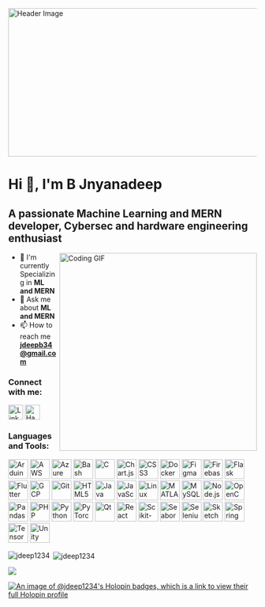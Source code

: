<img align="center" alt="Header Image" width="1000" height="300" src="https://via.placeholder.com/1000x300?text=Header+Image">

# Hi 👋, I'm B Jnyanadeep

## A passionate Machine Learning and MERN developer, Cybersec and hardware engineering enthusiast

<img align="right" alt="Coding GIF" width="400" src="https://via.placeholder.com/400x300?text=Coding+GIF">

- 🌱 I'm currently Specializing in **ML and MERN**
- 💬 Ask me about **ML and MERN**
- 📫 How to reach me **jdeepb34@gmail.com**

### Connect with me:
<p>
<a href="https://linkedin.com/in/b-jnyanadeep-086b06294" target="blank"><img align="center" src="https://via.placeholder.com/30x30?text=LinkedIn" alt="LinkedIn" height="30" width="30" /></a>
<a href="https://www.hackerrank.com/jdeepb1" target="blank"><img align="center" src="https://via.placeholder.com/30x30?text=HackerRank" alt="HackerRank" height="30" width="30" /></a>
</p>

### Languages and Tools:
<p>
<img src="https://via.placeholder.com/40x40?text=Arduino" alt="Arduino" width="40" height="40"/>
<img src="https://via.placeholder.com/40x40?text=AWS" alt="AWS" width="40" height="40"/>
<img src="https://via.placeholder.com/40x40?text=Azure" alt="Azure" width="40" height="40"/>
<img src="https://via.placeholder.com/40x40?text=Bash" alt="Bash" width="40" height="40"/>
<img src="https://via.placeholder.com/40x40?text=C" alt="C" width="40" height="40"/>
<img src="https://via.placeholder.com/40x40?text=Chart.js" alt="Chart.js" width="40" height="40"/>
<img src="https://via.placeholder.com/40x40?text=CSS3" alt="CSS3" width="40" height="40"/>
<img src="https://via.placeholder.com/40x40?text=Docker" alt="Docker" width="40" height="40"/>
<img src="https://via.placeholder.com/40x40?text=Figma" alt="Figma" width="40" height="40"/>
<img src="https://via.placeholder.com/40x40?text=Firebase" alt="Firebase" width="40" height="40"/>
<img src="https://via.placeholder.com/40x40?text=Flask" alt="Flask" width="40" height="40"/>
<img src="https://via.placeholder.com/40x40?text=Flutter" alt="Flutter" width="40" height="40"/>
<img src="https://via.placeholder.com/40x40?text=GCP" alt="GCP" width="40" height="40"/>
<img src="https://via.placeholder.com/40x40?text=Git" alt="Git" width="40" height="40"/>
<img src="https://via.placeholder.com/40x40?text=HTML5" alt="HTML5" width="40" height="40"/>
<img src="https://via.placeholder.com/40x40?text=Java" alt="Java" width="40" height="40"/>
<img src="https://via.placeholder.com/40x40?text=JavaScript" alt="JavaScript" width="40" height="40"/>
<img src="https://via.placeholder.com/40x40?text=Linux" alt="Linux" width="40" height="40"/>
<img src="https://via.placeholder.com/40x40?text=MATLAB" alt="MATLAB" width="40" height="40"/>
<img src="https://via.placeholder.com/40x40?text=MySQL" alt="MySQL" width="40" height="40"/>
<img src="https://via.placeholder.com/40x40?text=Node.js" alt="Node.js" width="40" height="40"/>
<img src="https://via.placeholder.com/40x40?text=OpenCV" alt="OpenCV" width="40" height="40"/>
<img src="https://via.placeholder.com/40x40?text=Pandas" alt="Pandas" width="40" height="40"/>
<img src="https://via.placeholder.com/40x40?text=PHP" alt="PHP" width="40" height="40"/>
<img src="https://via.placeholder.com/40x40?text=Python" alt="Python" width="40" height="40"/>
<img src="https://via.placeholder.com/40x40?text=PyTorch" alt="PyTorch" width="40" height="40"/>
<img src="https://via.placeholder.com/40x40?text=Qt" alt="Qt" width="40" height="40"/>
<img src="https://via.placeholder.com/40x40?text=React" alt="React" width="40" height="40"/>
<img src="https://via.placeholder.com/40x40?text=Scikit-Learn" alt="Scikit-Learn" width="40" height="40"/>
<img src="https://via.placeholder.com/40x40?text=Seaborn" alt="Seaborn" width="40" height="40"/>
<img src="https://via.placeholder.com/40x40?text=Selenium" alt="Selenium" width="40" height="40"/>
<img src="https://via.placeholder.com/40x40?text=Sketch" alt="Sketch" width="40" height="40"/>
<img src="https://via.placeholder.com/40x40?text=Spring" alt="Spring" width="40" height="40"/>
<img src="https://via.placeholder.com/40x40?text=TensorFlow" alt="TensorFlow" width="40" height="40"/>
<img src="https://via.placeholder.com/40x40?text=Unity" alt="Unity" width="40" height="40"/>
</p>

<p><img align="left" src="https://github-readme-stats.vercel.app/api/top-langs?username=jdeep1234&show_icons=true&locale=en&layout=compact" alt="jdeep1234" /></p>

<p>&nbsp;<img align="center" src="https://github-readme-stats.vercel.app/api?username=jdeep1234&show_icons=true&locale=en" alt="jdeep1234" /></p>

![](https://github-trophies.vercel.app/?username=JDeep1234)

[![An image of @jdeep1234's Holopin badges, which is a link to view their full Holopin profile](https://holopin.me/jdeep1234)](https://holopin.io/@jdeep1234)
